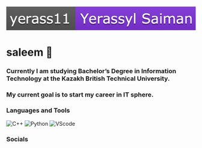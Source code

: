 ![Header](https://github.com/yerass11/yerass11/blob/main/assets/yerass.png)

# saleem 👋
### Currently I am studying Bachelor’s Degree in Information Technology at the Kazakh British Technical University.

### My current goal is to start my career in IT sphere.


### Languages and Tools
![C++](https://img.shields.io/badge/-<C++>-FFE4E1??style=for-the-badge&logo=C%2b%2b&logoColor=00BFFF)
![Python](https://img.shields.io/badge/-<Python>-FFE4E1??style=for-the-badge&logo=python)
![VScode](https://img.shields.io/badge/-<VScode>-FFE4E1??style=for-the-badge&logo=VisualStudiocode&logoColor=4169E1)

### Socials

